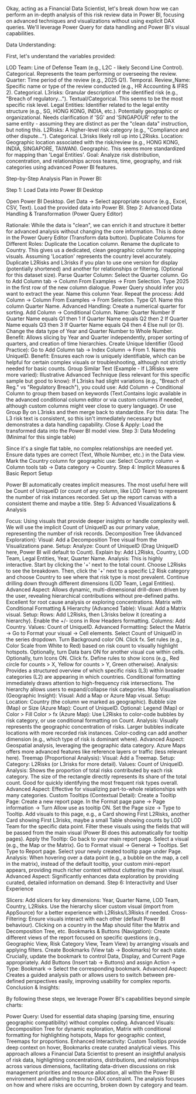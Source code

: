 Okay, acting as a Financial Data Scientist, let's break down how we can perform an in-depth analysis of this risk review data in Power BI, focusing on advanced techniques and visualizations without using explicit DAX queries. We'll leverage Power Query for data handling and Power BI's visual capabilities.

Data Understanding:

First, let's understand the variables provided:

LOD Team: Line of Defense Team (e.g., L2C - likely Second Line Control). Categorical. Represents the team performing or overseeing the review.
Quarter: Time period of the review (e.g., 2025 Q1). Temporal.
Review_Name: Specific name or type of the review conducted (e.g., HR Accounting & IFRS 2). Categorical.
L3risks: Granular description of the identified risk (e.g., "Breach of regulatory..."). Textual/Categorical. This seems to be the most specific risk level.
Legal Entities: Identifier related to the legal entity structure (e.g., SG, HONG KONG, INDIA, etc.). Potentially geographic or organizational. Needs clarification if 'SG' and 'SINGAPOUR' refer to the same entity - assuming they are distinct as per the "clean data" instruction, but noting this.
L2Risks: A higher-level risk category (e.g., "Compliance and other dispute..."). Categorical. L3risks likely roll up into L2Risks.
Location: Geographic location associated with the risk/review (e.g., HONG KONG, INDIA, SINGAPORE, TAIWAN). Geographic. This seems more standardized for mapping than 'Legal Entities'.
Goal: Analyze risk distribution, concentration, and relationships across teams, time, geography, and risk categories using advanced Power BI features.

Step-by-Step Analysis Plan in Power BI:

Step 1: Load Data into Power BI Desktop

Open Power BI Desktop.
Get Data -> Select appropriate source (e.g., Excel, CSV, Text).
Load the provided data into Power BI.
Step 2: Advanced Data Handling & Transformation (Power Query Editor)

Rationale: While the data is "clean", we can enrich it and structure it better for advanced analysis without changing the core information. This is done in the Power Query Editor (Transform data button).
Duplicate Columns for Different Roles:
Duplicate the Location column. Rename the duplicate to Country. This gives us a dedicated, clean geographic column for mapping visuals. Assuming 'Location' represents the country level accurately.
Duplicate L2Risks and L3risks if you plan to use one version for display (potentially shortened) and another for relationships or filtering. (Optional for this dataset size).
Parse Quarter Column:
Select the Quarter column.
Go to Add Column tab -> Column From Examples -> From Selection.
Type 2025 in the first row of the new column dialogue. Power Query should infer you want to extract the year. Name this column Year.
Repeat the process: Add Column -> Column From Examples -> From Selection. Type Q1. Name this column Quarter Name.
Advanced Handling: Create a numerical quarter for sorting. Add Column -> Conditional Column.
Name: Quarter Number
If Quarter Name equals Q1 then 1
If Quarter Name equals Q2 then 2
If Quarter Name equals Q3 then 3
If Quarter Name equals Q4 then 4
Else null (or 0).
Change the data type of Year and Quarter Number to Whole Number.
Benefit: Allows slicing by Year and Quarter independently, proper sorting of quarters, and creation of time hierarchies.
Create Unique Identifier (Good Practice):
Go to Add Column tab -> Index Column -> From 1.
Name this UniqueID.
Benefit: Ensures each row is uniquely identifiable, which can be helpful for certain complex visuals or troubleshooting, although not strictly needed for basic counts.
Group Similar Text (Example - If L3Risks were more varied):
Illustrative Advanced Technique (less relevant for this specific sample but good to know): If L3risks had slight variations (e.g., "Breach of Reg." vs "Regulatory Breach"), you could use:
Add Column -> Conditional Column to group them based on keywords (Text.Contains logic available in the advanced conditional column editor or via custom columns if needed, although custom columns might veer close to query language).
Or use Group By on L3risks and then merge back to standardize.
For this data: The L3 risk text is consistent, so this isn't immediately necessary but demonstrates a data handling capability.
Close & Apply: Load the transformed data into the Power BI model view.
Step 3: Data Modeling (Minimal for this single table)

Since it's a single flat table, no complex relationships are needed yet.
Ensure data types are correct (Text, Whole Number, etc.) in the Data view.
Mark the Country column for geographic use: Select Country column -> Column tools tab -> Data category -> Country.
Step 4: Implicit Measures & Basic Report Setup

Power BI automatically creates implicit measures. The most useful here will be Count of UniqueID (or count of any column, like LOD Team) to represent the number of risk instances recorded.
Set up the report canvas with a consistent theme and maybe a title.
Step 5: Advanced Visualizations & Analysis

Focus: Using visuals that provide deeper insights or handle complexity well. We will use the implicit Count of UniqueID as our primary value, representing the number of risk records.
Decomposition Tree (Advanced Exploration):
Visual: Add a Decomposition Tree visual from the Visualizations pane.
Setup:
Analyze: Count of UniqueID (Drag UniqueID here, Power BI will default to Count).
Explain by: Add L2Risks, Country, LOD Team, Legal Entities, Year, Quarter Name.
Analysis: This is highly interactive. Start by clicking the '+' next to the total count. Choose L2Risks to see the breakdown. Then, click the '+' next to a specific L2 Risk category and choose Country to see where that risk type is most prevalent. Continue drilling down through different dimensions (LOD Team, Legal Entities).
Advanced Aspect: Allows dynamic, multi-dimensional drill-down driven by the user, revealing hierarchical contributions without pre-defined paths. Excellent for root cause analysis or exploring concentrations.
Matrix with Conditional Formatting & Hierarchy (Advanced Table):
Visual: Add a Matrix visual.
Setup:
Rows: Add L2Risks, then L3risks below it (creating a hierarchy). Enable the +/- icons in Row Headers formatting.
Columns: Add Country.
Values: Count of UniqueID.
Advanced Formatting:
Select the Matrix -> Go to Format your visual -> Cell elements.
Select Count of UniqueID in the series dropdown.
Turn Background color ON. Click fx. Set rules (e.g., Color Scale from White to Red) based on risk count to visually highlight hotspots.
Optionally, turn Data bars ON for another visual cue within cells.
Optionally, turn Icons ON. Click fx. Define rules to show icons (e.g., Red circle for counts > X, Yellow for counts > Y, Green otherwise).
Analysis: Provides a structured overview of which specific risks (L3) within broader categories (L2) are appearing in which countries. Conditional formatting immediately draws attention to high-frequency risk intersections. The hierarchy allows users to expand/collapse risk categories.
Map Visualisation (Geographic Insight):
Visual: Add a Map or Azure Map visual.
Setup:
Location: Country (the column we marked as geographic).
Bubble size (Map) or Size (Azure Map): Count of UniqueID.
Optional: Legend (Map) or Color > Fill Color > fx (Azure Map): Use L2Risks to color-code bubbles by risk category, or use conditional formatting on Count.
Analysis: Visually represents the geographic concentration of risks. Larger bubbles indicate locations with more recorded risk instances. Color-coding can add another dimension (e.g., which type of risk is dominant where).
Advanced Aspect: Geospatial analysis, leveraging the geographic data category. Azure Maps offers more advanced features like reference layers or traffic (less relevant here).
Treemap (Proportional Analysis):
Visual: Add a Treemap.
Setup:
Category: L2Risks (or L3risks for more detail).
Values: Count of UniqueID.
Analysis: Shows the proportion of total risks contributed by each risk category. The size of the rectangle directly represents its share of the total count. Good for quickly identifying the most frequent risk types overall.
Advanced Aspect: Effective for visualizing part-to-whole relationships with many categories.
Custom Tooltips (Contextual Detail):
Create a Tooltip Page:
Create a new report page.
In the Format page pane -> Page information -> Turn Allow use as tooltip ON.
Set the Page size -> Type to Tooltip.
Add visuals to this page, e.g., a Card showing First L2Risks, another Card showing First L3risks, maybe a small Table showing counts by LOD Team for the specific data point. Filter these visuals using the fields that will be passed from the main visual (Power BI does this automatically for tooltip pages).
Apply the Tooltip:
Go back to your main report page. Select a visual (e.g., the Map or the Matrix).
Go to Format visual -> General -> Tooltips.
Set Type to Report page.
Select your newly created tooltip page under Page.
Analysis: When hovering over a data point (e.g., a bubble on the map, a cell in the matrix), instead of the default tooltip, your custom mini-report appears, providing much richer context without cluttering the main visual.
Advanced Aspect: Significantly enhances data exploration by providing curated, detailed information on demand.
Step 6: Interactivity and User Experience

Slicers: Add slicers for key dimensions: Year, Quarter Name, LOD Team, Country, L2Risks. Use the hierarchy slicer custom visual (import from AppSource) for a better experience with L2Risks/L3Risks if needed.
Cross-Filtering: Ensure visuals interact with each other (default Power BI behaviour). Clicking on a country in the Map should filter the Matrix and Decomposition Tree, etc.
Bookmarks & Buttons (Navigation):
Create different views of the report focused on specific questions (e.g., Geographic View, Risk Category View, Team View) by arranging visuals and applying filters.
Create Bookmarks (View tab -> Bookmarks) for each state. Crucially, update the bookmark to control Data, Display, and Current Page appropriately.
Add Buttons (Insert tab -> Buttons) and assign Action -> Type: Bookmark -> Select the corresponding bookmark.
Advanced Aspect: Creates a guided analysis path or allows users to switch between pre-defined perspectives easily, improving usability for complex reports.
Conclusion & Insights:

By following these steps, we leverage Power BI's capabilities beyond simple charts:

Power Query: Used for essential data shaping (parsing time, ensuring geographic compatibility) without complex coding.
Advanced Visuals: Decomposition Tree for dynamic exploration, Matrix with conditional formatting for highlighting hotspots, Maps for geographic context, Treemaps for proportions.
Enhanced Interactivity: Custom Tooltips provide deep context on hover, Bookmarks create curated analytical views.
This approach allows a Financial Data Scientist to present an insightful analysis of risk data, highlighting concentrations, distributions, and relationships across various dimensions, facilitating data-driven discussions on risk management priorities and resource allocation, all within the Power BI environment and adhering to the no-DAX constraint. The analysis focuses on how and where risks are occurring, broken down by category and team.
